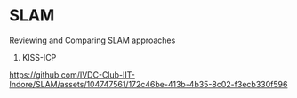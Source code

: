 # SLAM
Reviewing and Comparing SLAM approaches

1. KISS-ICP 

https://github.com/IVDC-Club-IIT-Indore/SLAM/assets/104747561/172c46be-413b-4b35-8c02-f3ecb330f596

